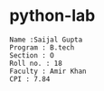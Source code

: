 # python-lab
```
Name :Saijal Gupta
Program : B.tech
Section : O
Roll no. : 18
Faculty : Amir Khan 
CPI : 7.84
```
